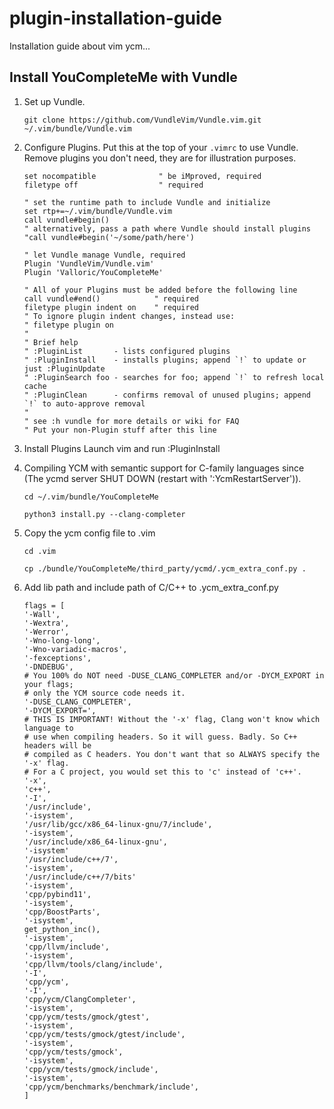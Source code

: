 # plugin-installation-guide
Installation guide about vim ycm...

## Install YouCompleteMe with Vundle
1. Set up Vundle.

   `git clone https://github.com/VundleVim/Vundle.vim.git ~/.vim/bundle/Vundle.vim`
2. Configure Plugins.
   Put this at the top of your `.vimrc` to use Vundle. Remove plugins you don't need, they are for illustration purposes.

   ```vim
   set nocompatible              " be iMproved, required
   filetype off                  " required

   " set the runtime path to include Vundle and initialize
   set rtp+=~/.vim/bundle/Vundle.vim
   call vundle#begin()
   " alternatively, pass a path where Vundle should install plugins
   "call vundle#begin('~/some/path/here')

   " let Vundle manage Vundle, required
   Plugin 'VundleVim/Vundle.vim'
   Plugin 'Valloric/YouCompleteMe'

   " All of your Plugins must be added before the following line
   call vundle#end()            " required
   filetype plugin indent on    " required
   " To ignore plugin indent changes, instead use:
   " filetype plugin on
   "
   " Brief help
   " :PluginList       - lists configured plugins
   " :PluginInstall    - installs plugins; append `!` to update or just :PluginUpdate
   " :PluginSearch foo - searches for foo; append `!` to refresh local cache
   " :PluginClean      - confirms removal of unused plugins; append `!` to auto-approve removal
   "
   " see :h vundle for more details or wiki for FAQ
   " Put your non-Plugin stuff after this line
   ```
3. Install Plugins
   Launch vim and run :PluginInstall
   
4. Compiling YCM with semantic support for C-family languages since (The ycmd server SHUT DOWN (restart with ':YcmRestartServer')).

   `cd ~/.vim/bundle/YouCompleteMe`
   
   `python3 install.py --clang-completer`
   
5. Copy the ycm config file to .vim

   `cd .vim`
   
   `cp ./bundle/YouCompleteMe/third_party/ycmd/.ycm_extra_conf.py .`
6. Add lib path and include path of C/C++ to .ycm_extra_conf.py
   ```vim
   flags = [
   '-Wall',
   '-Wextra',
   '-Werror',
   '-Wno-long-long',
   '-Wno-variadic-macros',
   '-fexceptions',
   '-DNDEBUG',
   # You 100% do NOT need -DUSE_CLANG_COMPLETER and/or -DYCM_EXPORT in your flags;
   # only the YCM source code needs it.
   '-DUSE_CLANG_COMPLETER',
   '-DYCM_EXPORT=',
   # THIS IS IMPORTANT! Without the '-x' flag, Clang won't know which language to
   # use when compiling headers. So it will guess. Badly. So C++ headers will be
   # compiled as C headers. You don't want that so ALWAYS specify the '-x' flag.
   # For a C project, you would set this to 'c' instead of 'c++'.
   '-x',
   'c++',
   '-I',
   '/usr/include',
   '-isystem',
   '/usr/lib/gcc/x86_64-linux-gnu/7/include',
   '-isystem',
   '/usr/include/x86_64-linux-gnu',
   '-isystem'
   '/usr/include/c++/7',
   '-isystem',
   '/usr/include/c++/7/bits'
   '-isystem',
   'cpp/pybind11',
   '-isystem',
   'cpp/BoostParts',
   '-isystem',
   get_python_inc(),
   '-isystem',
   'cpp/llvm/include',
   '-isystem',
   'cpp/llvm/tools/clang/include',
   '-I',
   'cpp/ycm',
   '-I',
   'cpp/ycm/ClangCompleter',
   '-isystem',
   'cpp/ycm/tests/gmock/gtest',
   '-isystem',
   'cpp/ycm/tests/gmock/gtest/include',
   '-isystem',
   'cpp/ycm/tests/gmock',
   '-isystem',
   'cpp/ycm/tests/gmock/include',
   '-isystem',
   'cpp/ycm/benchmarks/benchmark/include',
   ]
   ```
